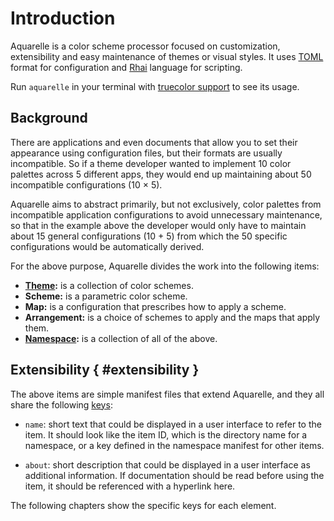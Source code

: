<!--
	SPDX-FileCopyrightText: 2024 Eduardo Javier Alvarado Aarón <eduardo.javier.alvarado.aaron@gmail.com>
	
	SPDX-License-Identifier: CC-BY-SA-4.0
-->

# Introduction

Aquarelle is a color scheme processor focused on customization, extensibility and easy maintenance of themes or visual styles. It uses [TOML] format for configuration and [Rhai] language for scripting.

[TOML]: https://toml.io
[Rhai]: https://rhai.rs/book/ref/index.html

<!-- i18n:comment: Do not translate `text in backticks`. -->
Run `aquarelle` in your terminal with [truecolor support] to see its usage.

[truecolor support]: https://github.com/termstandard/colors?tab=readme-ov-file#truecolor-support-in-output-devices

## Background

There are applications and even documents that allow you to set their appearance using configuration files, but their formats are usually incompatible. So if a theme developer wanted to implement 10 color palettes across 5 different apps, they would end up maintaining about 50 incompatible configurations (10 × 5).

Aquarelle aims to abstract primarily, but not exclusively, color palettes from incompatible application configurations to avoid unnecessary maintenance, so that in the example above the developer would only have to maintain about 15 general configurations (10 + 5) from which the 50 specific configurations would be automatically derived.

For the above purpose, Aquarelle divides the work into the following items:

- __[Theme](themes.md):__ is a collection of color schemes.
- __Scheme:__ is a parametric color scheme.
- __Map:__ is a configuration that prescribes how to apply a scheme.
- __Arrangement:__ is a choice of schemes to apply and the maps that apply them.
- __[Namespace](namespace.md):__ is a collection of all of the above.

## Extensibility { #extensibility }

The above items are simple manifest files that extend Aquarelle, and they all share the following [keys](https://toml.io/en/v1.0.0#keyvalue-pair):

<!-- i18n:comment: Do not translate `text in backticks`. -->
- `name`: short text that could be displayed in a user interface to refer to the item. It should look like the item ID, which is the directory name for a namespace, or a key defined in the namespace manifest for other items.

<!-- i18n:comment: Do not translate `text in backticks`. -->
- `about`: short description that could be displayed in a user interface as additional information. If documentation should be read before using the item, it should be referenced with a hyperlink here.

The following chapters show the specific keys for each element.

